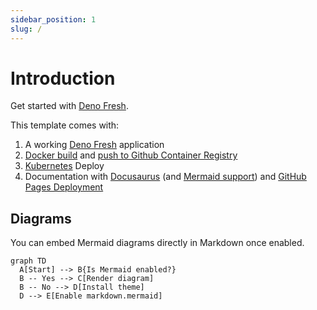 ```yaml
---
sidebar_position: 1
slug: /
---
```


# Introduction

Get started with [Deno Fresh](https://fresh.deno.dev/). 

This template comes with:

1. A working [Deno Fresh](https://fresh.deno.dev/) application
2. [Docker build](https://docs.deno.com/runtime/reference/docker/) and [push to Github Container Registry](https://github.com/wcygan/deno-fresh-template/blob/main/.github/workflows/build-and-push-to-ghcr.yml)
3. [Kubernetes](https://kubernetes.io/) Deploy
4. Documentation with [Docusaurus](https://docusaurus.io/) (and [Mermaid support](https://docusaurus.io/docs/next/markdown-features/diagrams)) and [GitHub Pages Deployment](https://github.com/wcygan/deno-fresh-template/blob/main/.github/workflows/deploy-github-pages.yml)

## Diagrams

You can embed Mermaid diagrams directly in Markdown once enabled.

```mermaid
graph TD
  A[Start] --> B{Is Mermaid enabled?}
  B -- Yes --> C[Render diagram]
  B -- No --> D[Install theme]
  D --> E[Enable markdown.mermaid]
```
